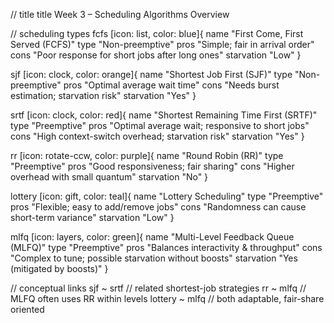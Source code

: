 // title
title Week 3 – Scheduling Algorithms Overview

// scheduling types
fcfs [icon: list, color: blue]{
  name "First Come, First Served (FCFS)"
  type "Non-preemptive"
  pros "Simple; fair in arrival order"
  cons "Poor response for short jobs after long ones"
  starvation "Low"
}

sjf [icon: clock, color: orange]{
  name "Shortest Job First (SJF)"
  type "Non-preemptive"
  pros "Optimal average wait time"
  cons "Needs burst estimation; starvation risk"
  starvation "Yes"
}

srtf [icon: clock, color: red]{
  name "Shortest Remaining Time First (SRTF)"
  type "Preemptive"
  pros "Optimal average wait; responsive to short jobs"
  cons "High context-switch overhead; starvation risk"
  starvation "Yes"
}

rr [icon: rotate-ccw, color: purple]{
  name "Round Robin (RR)"
  type "Preemptive"
  pros "Good responsiveness; fair sharing"
  cons "Higher overhead with small quantum"
  starvation "No"
}

lottery [icon: gift, color: teal]{
  name "Lottery Scheduling"
  type "Preemptive"
  pros "Flexible; easy to add/remove jobs"
  cons "Randomness can cause short-term variance"
  starvation "Low"
}

mlfq [icon: layers, color: green]{
  name "Multi-Level Feedback Queue (MLFQ)"
  type "Preemptive"
  pros "Balances interactivity & throughput"
  cons "Complex to tune; possible starvation without boosts"
  starvation "Yes (mitigated by boosts)"
}

// conceptual links
sjf ~ srtf       // related shortest-job strategies
rr ~ mlfq        // MLFQ often uses RR within levels
lottery ~ mlfq   // both adaptable, fair-share oriented
